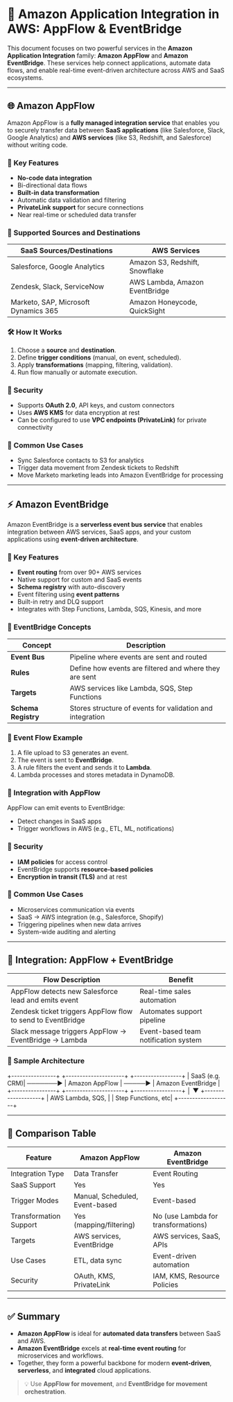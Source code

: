 # 🔗 Amazon Application Integration in AWS: AppFlow & EventBridge

This document focuses on two powerful services in the **Amazon Application Integration** family: **Amazon AppFlow** and **Amazon EventBridge**. These services help connect applications, automate data flows, and enable real-time event-driven architecture across AWS and SaaS ecosystems.

---

## 🌐 Amazon AppFlow

Amazon AppFlow is a **fully managed integration service** that enables you to securely transfer data between **SaaS applications** (like Salesforce, Slack, Google Analytics) and **AWS services** (like S3, Redshift, and Salesforce) without writing code.

### 🚀 Key Features

- **No-code data integration**
- Bi-directional data flows
- **Built-in data transformation**
- Automatic data validation and filtering
- **PrivateLink support** for secure connections
- Near real-time or scheduled data transfer

### 🔧 Supported Sources and Destinations

| SaaS Sources/Destinations           | AWS Services                       |
|-------------------------------------|------------------------------------|
| Salesforce, Google Analytics        | Amazon S3, Redshift, Snowflake     |
| Zendesk, Slack, ServiceNow          | AWS Lambda, Amazon EventBridge     |
| Marketo, SAP, Microsoft Dynamics 365| Amazon Honeycode, QuickSight       |

### 🛠️ How It Works

1. Choose a **source** and **destination**.
2. Define **trigger conditions** (manual, on event, scheduled).
3. Apply **transformations** (mapping, filtering, validation).
4. Run flow manually or automate execution.

### 🔐 Security

- Supports **OAuth 2.0**, API keys, and custom connectors
- Uses **AWS KMS** for data encryption at rest
- Can be configured to use **VPC endpoints (PrivateLink)** for private connectivity

### 💼 Common Use Cases

- Sync Salesforce contacts to S3 for analytics
- Trigger data movement from Zendesk tickets to Redshift
- Move Marketo marketing leads into Amazon EventBridge for processing

---

## ⚡ Amazon EventBridge

Amazon EventBridge is a **serverless event bus service** that enables integration between AWS services, SaaS apps, and your custom applications using **event-driven architecture**.

### 🚀 Key Features

- **Event routing** from over 90+ AWS services
- Native support for custom and SaaS events
- **Schema registry** with auto-discovery
- Event filtering using **event patterns**
- Built-in retry and DLQ support
- Integrates with Step Functions, Lambda, SQS, Kinesis, and more

### 🧱 EventBridge Concepts

| Concept           | Description                                                                 |
|-------------------|-----------------------------------------------------------------------------|
| **Event Bus**     | Pipeline where events are sent and routed                                  |
| **Rules**         | Define how events are filtered and where they are sent                      |
| **Targets**       | AWS services like Lambda, SQS, Step Functions                               |
| **Schema Registry** | Stores structure of events for validation and integration                 |

### 🔁 Event Flow Example

1. A file upload to S3 generates an event.
2. The event is sent to **EventBridge**.
3. A rule filters the event and sends it to **Lambda**.
4. Lambda processes and stores metadata in DynamoDB.

### 🔧 Integration with AppFlow

AppFlow can emit events to EventBridge:
- Detect changes in SaaS apps
- Trigger workflows in AWS (e.g., ETL, ML, notifications)

### 🔐 Security

- **IAM policies** for access control
- EventBridge supports **resource-based policies**
- **Encryption in transit (TLS)** and at rest

### 💼 Common Use Cases

- Microservices communication via events
- SaaS → AWS integration (e.g., Salesforce, Shopify)
- Triggering pipelines when new data arrives
- System-wide auditing and alerting

---

## 🔄 Integration: AppFlow + EventBridge

| Flow Description                                           | Benefit                                  |
|------------------------------------------------------------|------------------------------------------|
| AppFlow detects new Salesforce lead and emits event        | Real-time sales automation               |
| Zendesk ticket triggers AppFlow flow to send to EventBridge| Automates support pipeline               |
| Slack message triggers AppFlow → EventBridge → Lambda      | Event-based team notification system     |

### 🔧 Sample Architecture

+----------------+ +---------------------+ +-----------------+ | SaaS (e.g. CRM)| ───────▶ | Amazon AppFlow | ─────▶ | Amazon EventBridge | +----------------+ +---------------------+ +-----------------+ │ ▼ +-------------------+ | AWS Lambda, SQS, | | Step Functions, etc| +-------------------+


---

## 🧩 Comparison Table

| Feature                        | Amazon AppFlow                     | Amazon EventBridge                |
|-------------------------------|------------------------------------|-----------------------------------|
| Integration Type              | Data Transfer                      | Event Routing                     |
| SaaS Support                  | Yes                                | Yes                               |
| Trigger Modes                 | Manual, Scheduled, Event-based     | Event-based                       |
| Transformation Support        | Yes (mapping/filtering)            | No (use Lambda for transformations)|
| Targets                       | AWS services, EventBridge          | AWS services, SaaS, APIs          |
| Use Cases                     | ETL, data sync                     | Event-driven automation           |
| Security                      | OAuth, KMS, PrivateLink            | IAM, KMS, Resource Policies       |

---

## ✅ Summary

- **Amazon AppFlow** is ideal for **automated data transfers** between SaaS and AWS.
- **Amazon EventBridge** excels at **real-time event routing** for microservices and workflows.
- Together, they form a powerful backbone for modern **event-driven**, **serverless**, and **integrated** cloud applications.

> 💡 Use **AppFlow for movement**, and **EventBridge for movement orchestration**.

